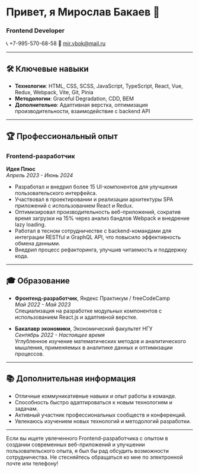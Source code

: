 # Привет, я Мирослав Бакаев 👋

### Frontend Developer

📞 +7-995-570-68-58
📧 [mir.vbok@mail.ru](mailto:mir.vbok@mail.ru)  

---

## 🛠️ Ключевые навыки

- **Технологии**: HTML, CSS, SCSS, JavaScript, TypeScript, React, Vue, Redux, Webpack, Vite, Git, Pinia
- **Методологии**: Graceful Degradation, CDD, BEM
- **Дополнительно**: Адаптивная верстка, оптимизация производительности, взаимодействие с backend API

---

## 🏆 Профессиональный опыт

### Frontend-разработчик
**Идея Плюс**  
*Апрель 2023 - Июнь 2024*

- Разработал и внедрил более 15 UI-компонентов для улучшения пользовательского интерфейса.
- Участвовал в проектировании и реализации архитектуры SPA приложений с использованием React и Redux.
- Оптимизировал производительность веб-приложений, сократив время загрузки на 15% через анализ бандлов Webpack и внедрение lazy loading.
- Работал в тесном сотрудничестве с backend-командами для интеграции RESTful и GraphQL API, что повысило эффективность обмена данными.
- Внедрил процесс рефакторинга, улучшив читаемость и поддержку кода.

---

## 🎓 Образование

- **Фронтенд-разработчик**, Яндекс Практикум / freeCodeCamp  
  *Май 2022 - Май 2023*  
  Специализация на разработке модульных компонентов с использованием React.js и адаптивной верстке.

- **Бакалавр экономики**, Экономический факультет НГУ  
  *Сентябрь 2022 - Настоящее время*  
  Углубленное изучение математических методов и аналитического мышления, применяемых в аналитике данных и оптимизации процессов.

---

## 📚 Дополнительная информация

- Отличные коммуникативные навыки и опыт работы в команде.
- Способность быстро адаптироваться к новым технологиям и задачам.
- Активный участник профессиональных сообществ и конференций.
- Увлекаюсь изучением новых технологий и методологий разработки.

---

Если вы ищете увлеченного Frontend-разработчика с опытом в создании современных веб-приложений и улучшении пользовательского опыта, я был бы рад обсудить возможности сотрудничества. Не стесняйтесь обращаться ко мне по электронной почте или телефону!

